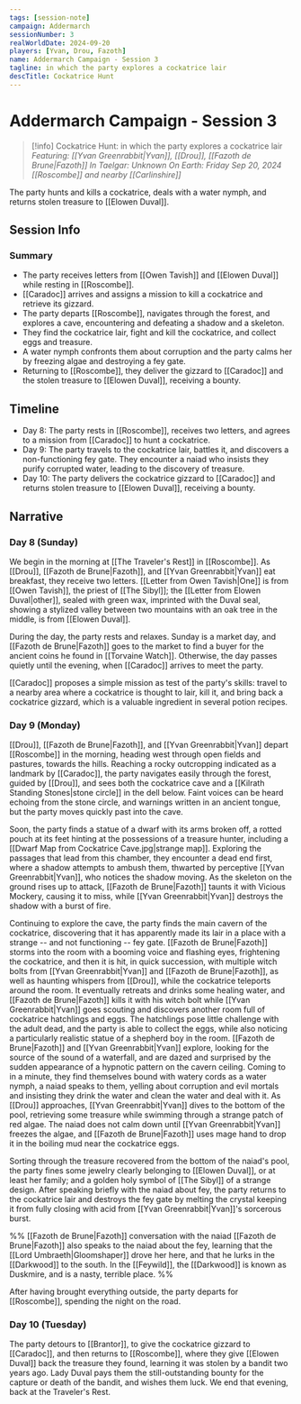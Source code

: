 ```yaml
---
tags: [session-note]
campaign: Addermarch
sessionNumber: 3
realWorldDate: 2024-09-20
players: [Yvan, Drou, Fazoth]
name: Addermarch Campaign - Session 3
tagline: in which the party explores a cockatrice lair
descTitle: Cockatrice Hunt
---
```

# Addermarch Campaign - Session 3

>[!info] Cockatrice Hunt: in which the party explores a cockatrice lair
> *Featuring: [[Yvan Greenrabbit|Yvan]], [[Drou]], [[Fazoth de Brune|Fazoth]]*
> *In Taelgar: Unknown*
> *On Earth: Friday Sep 20, 2024*
> *[[Roscombe]] and nearby [[Carlinshire]]*

The party hunts and kills a cockatrice, deals with a water nymph, and returns stolen treasure to [[Elowen Duval]].
## Session Info
### Summary
- The party receives letters from [[Owen Tavish]] and [[Elowen Duval]] while resting in [[Roscombe]].
- [[Caradoc]] arrives and assigns a mission to kill a cockatrice and retrieve its gizzard.
- The party departs [[Roscombe]], navigates through the forest, and explores a cave, encountering and defeating a shadow and a skeleton.
- They find the cockatrice lair, fight and kill the cockatrice, and collect eggs and treasure.
- A water nymph confronts them about corruption and the party calms her by freezing algae and destroying a fey gate.
- Returning to [[Roscombe]], they deliver the gizzard to [[Caradoc]] and the stolen treasure to [[Elowen Duval]], receiving a bounty.
## Timeline
- Day 8: The party rests in [[Roscombe]], receives two letters, and agrees to a mission from [[Caradoc]] to hunt a cockatrice.
- Day 9: The party travels to the cockatrice lair, battles it, and discovers a non-functioning fey gate. They encounter a naiad who insists they purify corrupted water, leading to the discovery of treasure.
- Day 10: The party delivers the cockatrice gizzard to [[Caradoc]] and returns stolen treasure to [[Elowen Duval]], receiving a bounty.
## Narrative
### Day 8 (Sunday)
We begin in the morning at [[The Traveler's Rest]] in [[Roscombe]]. As [[Drou]], [[Fazoth de Brune|Fazoth]], and [[Yvan Greenrabbit|Yvan]] eat breakfast, they receive two letters. [[Letter from Owen Tavish|One]] is from [[Owen Tavish]], the priest of [[The Sibyl]]; the [[Letter from Elowen Duval|other]], sealed with green wax, imprinted with the Duval seal, showing a stylized valley between two mountains with an oak tree in the middle, is from [[Elowen Duval]].

During the day, the party rests and relaxes. Sunday is a market day, and [[Fazoth de Brune|Fazoth]] goes to the market to find a buyer for the ancient coins he found in [[Torvaine Watch]]. Otherwise, the day passes quietly until the evening, when [[Caradoc]] arrives to meet the party. 

[[Caradoc]] proposes a simple mission as test of the party's skills: travel to a nearby area where a cockatrice is thought to lair, kill it, and bring back a cockatrice gizzard, which is a valuable ingredient in several potion recipes.  
### Day 9 (Monday)
[[Drou]], [[Fazoth de Brune|Fazoth]], and [[Yvan Greenrabbit|Yvan]] depart [[Roscombe]] in the morning, heading west through open fields and pastures, towards the hills. Reaching a rocky outcropping indicated as a landmark by [[Caradoc]], the party navigates easily through the forest, guided by [[Drou]], and sees both the cockatrice cave and a [[Kilrath Standing Stones|stone circle]] in the dell below. Faint voices can be heard echoing from the stone circle, and warnings written in an ancient tongue, but the party moves quickly past into the cave. 

Soon, the party finds a statue of a dwarf with its arms broken off, a rotted pouch at its feet hinting at the possessions of a treasure hunter, including a [[Dwarf Map from Cockatrice Cave.jpg|strange map]]. Exploring the passages that lead from this chamber, they encounter a dead end first, where a shadow attempts to ambush them, thwarted by perceptive [[Yvan Greenrabbit|Yvan]], who notices the shadow moving. As the skeleton on the ground rises up to attack, [[Fazoth de Brune|Fazoth]] taunts it with Vicious Mockery, causing it to miss, while [[Yvan Greenrabbit|Yvan]] destroys the shadow with a burst of fire. 

Continuing to explore the cave, the party finds the main cavern of the cockatrice, discovering that it has apparently made its lair in a place with a strange -- and not functioning -- fey gate. [[Fazoth de Brune|Fazoth]] storms into the room with a booming voice and flashing eyes, frightening the cockatrice, and then it is hit, in quick succession, with multiple witch bolts from [[Yvan Greenrabbit|Yvan]] and [[Fazoth de Brune|Fazoth]], as well as haunting whispers from [[Drou]], while the cockatrice teleports around the room. It eventually retreats and drinks some healing water, and [[Fazoth de Brune|Fazoth]] kills it with his witch bolt while [[Yvan Greenrabbit|Yvan]] goes scouting and discovers another room full of cockatrice hatchlings and eggs. The hatchlings pose little challenge with the adult dead, and the party is able to collect the eggs, while also noticing a particularly realistic statue of a shepherd boy in the room. 
[[Fazoth de Brune|Fazoth]] and [[Yvan Greenrabbit|Yvan]] explore, looking for the source of the sound of a waterfall, and are dazed and surprised by the sudden appearance of a hypnotic pattern on the cavern ceiling. Coming to in a minute, they find themselves bound with watery cords as a water nymph, a naiad speaks to them, yelling about corruption and evil mortals and insisting they drink the water and clean the water and deal with it. As [[Drou]] approaches, [[Yvan Greenrabbit|Yvan]] dives to the bottom of the pool, retrieving some treasure while swimming through a strange patch of red algae. The naiad does not calm down until [[Yvan Greenrabbit|Yvan]] freezes the algae, and [[Fazoth de Brune|Fazoth]] uses mage hand to drop it in the boiling mud near the cockatrice eggs. 

Sorting through the treasure recovered from the bottom of the naiad's pool, the party fines some jewelry clearly belonging to [[Elowen Duval]], or at least her family; and a golden holy symbol of [[The Sibyl]] of a strange design. After speaking briefly with the naiad about fey, the party returns to the cockatrice lair and destroys the fey gate by melting the crystal keeping it from fully closing with acid from [[Yvan Greenrabbit|Yvan]]'s sorcerous burst. 

%% [[Fazoth de Brune|Fazoth]] conversation with the naiad
[[Fazoth de Brune|Fazoth]] also speaks to the naiad about the fey, learning that the [[Lord Umbraeth|Gloomshaper]] drove her here, and that he lurks in the [[Darkwood]] to the south. In the [[Feywild]], the [[Darkwood]] is known as Duskmire, and is a nasty, terrible place. 
%%

After having brought everything outside, the party departs for [[Roscombe]], spending the night on the road. 

### Day 10 (Tuesday)
The party detours to [[Brantor]], to give the cockatrice gizzard to [[Caradoc]], and then returns to [[Roscombe]], where they give [[Elowen Duval]] back the treasure they found, learning it was stolen by a bandit two years ago. Lady Duval pays them the still-outstanding bounty for the capture or death of the bandit, and wishes them luck. We end that evening, back at the Traveler's Rest. 

